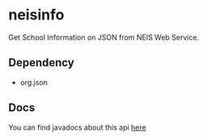 # neisinfo
Get School Information on JSON from NEIS Web Service.

## Dependency
* org.json


## Docs
You can find javadocs about this api [here](https://itstake.github.io/neisinfo/neisinfo/me.itstake.neisinfo/-school/index.html)
